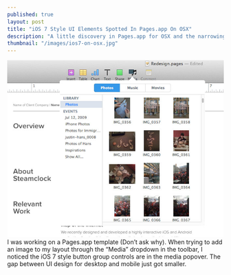```yaml
---
published: true
layout: post
title: "iOS 7 Style UI Elements Spotted In Pages.app On OSX"
description: "A little discovery in Pages.app for OSX and the narrowing gap between UI design for mobile and desktop."
thumbnail: "/images/ios7-on-osx.jpg"
---
```

<img src="/images/ios7-on-osx.jpg" alt="iOS 7 style button group controls in the Pages.app media popover." />
I was working on a Pages.app template (Don’t ask why). When trying to add an image to my layout through the “Media” dropdown in the toolbar, I noticed the iOS 7 style button group controls are in the media popover. The gap between UI design for desktop and mobile just got smaller.